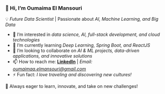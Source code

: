 ### 👋 Hi, I’m Oumaima El Mansouri
💡 *Future Data Scientist* | Passionate about *AI, Machine Learning, and Big Data*  

- 👀 I’m interested in *data science, AI, full-stack development, and cloud technologies*  
- 🌱 I’m currently learning *Deep Learning, Spring Boot, and ReactJS*  
- 💞️ I’m looking to collaborate on *AI & ML projects, data-driven applications, and innovative solutions*  
- 📫 How to reach me: **[LinkedIn](www.linkedin.com/in/oumaima-el-mansouri)** | *Email: oumaimaa.elmansouri@gmail.com*  
- ⚡ Fun fact: *I love traveling and discovering new cultures!*  

🚀 Always eager to learn, innovate, and take on new challenges!
